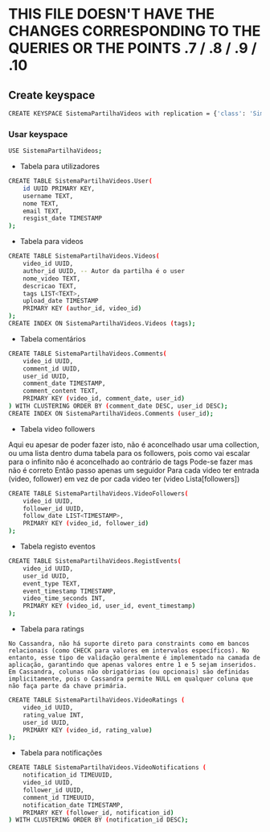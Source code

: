# THIS FILE DOESN'T HAVE THE CHANGES CORRESPONDING TO THE QUERIES OR THE POINTS .7 / .8 / .9 / .10


## Create keyspace

```bash
CREATE KEYSPACE SistemaPartilhaVideos with replication = {'class': 'SimpleStrategy', 'replication_factor': 3};
```

### Usar keyspace

```bash
USE SistemaPartilhaVideos;
```

- Tabela para utilizadores
```bash
CREATE TABLE SistemaPartilhaVideos.User(
    id UUID PRIMARY KEY,
    username TEXT,
    nome TEXT,
    email TEXT,
    resgist_date TIMESTAMP
);
```

- Tabela para videos
```bash
CREATE TABLE SistemaPartilhaVideos.Videos(
    video_id UUID,
    author_id UUID, -- Autor da partilha é o user
    nome_video TEXT,
    descricao TEXT,
    tags LIST<TEXT>,
    upload_date TIMESTAMP
    PRIMARY KEY (author_id, video_id)
);
CREATE INDEX ON SistemaPartilhaVideos.Videos (tags);
```

- Tabela comentários
```bash
CREATE TABLE SistemaPartilhaVideos.Comments(
    video_id UUID,
    comment_id UUID,
    user_id UUID,
    comment_date TIMESTAMP,
    comment_content TEXT,
    PRIMARY KEY (video_id, comment_date, user_id)
) WITH CLUSTERING ORDER BY (comment_date DESC, user_id DESC);
CREATE INDEX ON SistemaPartilhaVideos.Comments (user_id);
```

- Tabela video followers

Aqui eu apesar de poder fazer isto, não é aconcelhado usar uma collection, ou uma lista dentro duma tabela para os followers, pois como vai escalar para o infinito não é aconcelhado ao contrário de tags
Pode-se fazer mas não é correto
Então passo apenas um seguidor
Para cada video ter entrada (video, follower) em vez de por cada video ter (video Lista[followers])
```bash
CREATE TABLE SistemaPartilhaVideos.VideoFollowers(
    video_id UUID,
    follower_id UUID,
    follow_date LIST<TIMESTAMP>,
    PRIMARY KEY (video_id, follower_id)
);
```

- Tabela registo eventos
```bash
CREATE TABLE SistemaPartilhaVideos.RegistEvents(
    video_id UUID,
    user_id UUID,
    event_type TEXT, 
    event_timestamp TIMESTAMP, 
    video_time_seconds INT,  
    PRIMARY KEY (video_id, user_id, event_timestamp)
);
```

- Tabela para ratings

```No Cassandra, não há suporte direto para constraints como em bancos relacionais (como CHECK para valores em intervalos específicos). No entanto, esse tipo de validação geralmente é implementado na camada de aplicação, garantindo que apenas valores entre 1 e 5 sejam inseridos. Em Cassandra, colunas não obrigatórias (ou opcionais) são definidas implicitamente, pois o Cassandra permite NULL em qualquer coluna que não faça parte da chave primária.```
```bash
CREATE TABLE SistemaPartilhaVideos.VideoRatings (
    video_id UUID,
    rating_value INT,
    user_id UUID,
    PRIMARY KEY (video_id, rating_value)
);
```

- Tabela para notificações
```bash
CREATE TABLE SistemaPartilhaVideos.VideoNotifications (
    notification_id TIMEUUID,
    video_id UUID,
    follower_id UUID,
    comment_id TIMEUUID,
    notification_date TIMESTAMP,
    PRIMARY KEY (follower_id, notification_id)
) WITH CLUSTERING ORDER BY (notification_id DESC);
```

